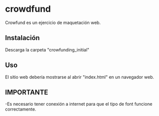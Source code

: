 # crowdfund

Crowfund es un ejercicio de maquetación web.

## Instalación

Descarga la carpeta "crowfunding_initial"

## Uso

El sitio web debería mostrarse al abrir "index.html" en un navegador web.

## IMPORTANTE
-Es necesario tener conexión a internet para que el tipo de font funcione correctamente.